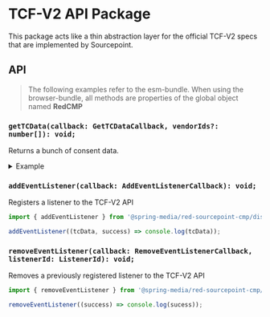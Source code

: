 # TCF-V2 API Package

This package acts like a thin abstraction layer for the official TCF-V2 specs that are implemented by Sourcepoint.

## API

> The following examples refer to the esm-bundle. 
> When using the browser-bundle, all methods are properties of the global object named **RedCMP**

### `getTCData(callback: GetTCDataCallback, vendorIds?: number[]): void;`

Returns a bunch of consent data.

<details>
<summary>Example</summary>
    
```javascript
import { getTCData } from '@spring-media/red-sourcepoint-cmp/dist/esm/tcf-v2';

getTCData((tcData, success) => console.log(tcData), [1]);
```    
</details>

### `addEventListener(callback: AddEventListenerCallback): void;`

Registers a listener to the TCF-V2 API

```javascript
import { addEventListener } from '@spring-media/red-sourcepoint-cmp/dist/esm/tcf-v2';

addEventListener((tcData, success) => console.log(tcData));
```

### `removeEventListener(callback: RemoveEventListenerCallback, listenerId: ListenerId): void;`

Removes a previously registered listener to the TCF-V2 API

```javascript
import { removeEventListener } from '@spring-media/red-sourcepoint-cmp/dist/esm/tcf-v2';

removeEventListener((success) => console.log(sucess));
```
